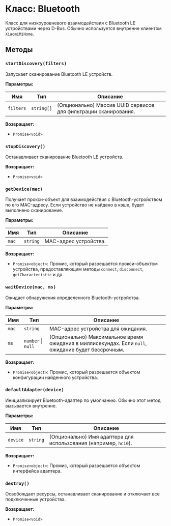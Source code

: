 # Класс: Bluetooth

Класс для низкоуровневого взаимодействия с Bluetooth LE устройствами через D-Bus. Обычно используется внутренне клиентом `XiaomiMiHome`.

## Методы

### `startDiscovery(filters)`

Запускает сканирование Bluetooth LE устройств.

**Параметры:**

| Имя | Тип | Описание |
|---|---|---|
| `filters` | `string[]` | (Опционально) Массив UUID сервисов для фильтрации сканирования. |

**Возвращает:**

- `Promise<void>`

### `stopDiscovery()`

Останавливает сканирование Bluetooth LE устройств.

**Возвращает:**

- `Promise<void>`

### `getDevice(mac)`

Получает прокси-объект для взаимодействия с Bluetooth-устройством по его MAC-адресу. Если устройство не найдено в кэше, будет выполнено сканирование.

**Параметры:**

| Имя | Тип | Описание |
|---|---|---|
| `mac` | `string` | MAC-адрес устройства. |

**Возвращает:**

- `Promise<object>`: Промис, который разрешается прокси-объектом устройства, предоставляющим методы `connect`, `disconnect`, `getCharacteristic` и др.

### `waitDevice(mac, ms)`

Ожидает обнаружения определенного Bluetooth-устройства.

**Параметры:**

| Имя | Тип | Описание |
|---|---|---|
| `mac` | `string` | MAC-адрес устройства для ожидания. |
| `ms` | `number` \| `null` | (Опционально) Максимальное время ожидания в миллисекундах. Если `null`, ожидание будет бессрочным. |

**Возвращает:**

- `Promise<object>`: Промис, который разрешается объектом конфигурации найденного устройства.

### `defaultAdapter(device)`

Инициализирует Bluetooth-адаптер по умолчанию. Обычно этот метод вызывается внутренне.

**Параметры:**

| Имя | Тип | Описание |
|---|---|---|
| `device` | `string` | (Опционально) Имя адаптера для использования (например, `hci0`). |

**Возвращает:**

- `Promise<object>`: Промис, который разрешается объектом интерфейса адаптера.

### `destroy()`

Освобождает ресурсы, останавливает сканирование и отключает все подключенные устройства.

**Возвращает:**

- `Promise<void>`
